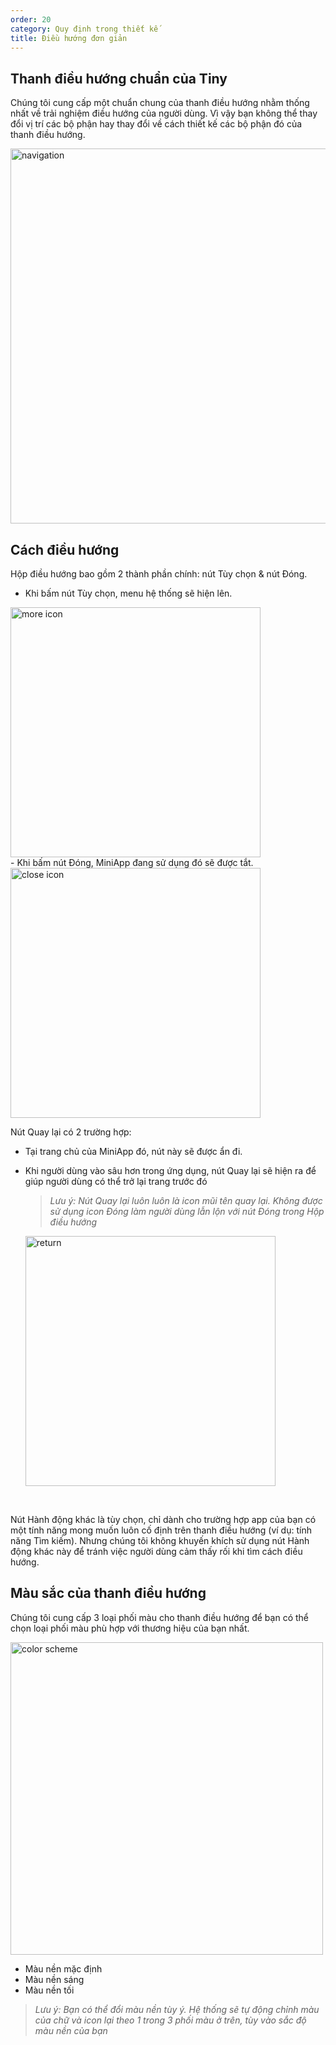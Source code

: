 ```yaml
---
order: 20
category: Quy định trong thiết kế
title: Điều hướng đơn giản
---
```


## Thanh điều hướng chuẩn của Tiny
Chúng tôi cung cấp một chuẩn chung của thanh điều hướng nhằm thống nhất về trải nghiệm điều hướng của người dùng. Vì vậy bạn không thể thay đổi vị trí các bộ phận hay thay đổi về cách thiết kế các bộ phận đó của thanh điều hướng.


<img class="img-basic" src="https://salt.tikicdn.com/ts/social/68/31/ae/8a1e44d17711239d971201fdbe7e0dfb.png" alt="navigation" width="600px" />


## Cách điều hướng
Hộp điều hướng bao gồm 2 thành phần chính: nút Tùy chọn & nút Đóng.
- Khi bấm nút Tùy chọn, menu hệ thống sẽ hiện lên.
<img class="img-basic" src="https://salt.tikicdn.com/ts/social/37/b6/92/d07c55ff15341b918570238109ed4e5e.png" alt="more icon" height="400px" />
<br />
- Khi bấm nút Đóng, MiniApp đang sử dụng đó sẽ được tắt.
<img class="img-basic" src="https://salt.tikicdn.com/ts/social/ea/80/ec/53b8b14009c6e3b13bcfc742c78c083f.png" alt="close icon" height="400px" />
<br />

Nút Quay lại có 2 trường hợp:
- Tại trang chủ của MiniApp đó, nút này sẽ được ẩn đi.
- Khi người dùng vào sâu hơn trong ứng dụng, nút Quay lại sẽ hiện ra để giúp người dùng có thể trở lại trang trước đó
    > *Lưu ý: Nút Quay lại luôn luôn là icon mũi tên quay lại. Không được sử dụng icon Đóng làm người dùng lẫn lộn với nút Đóng trong Hộp điều hướng*

    <img class="img-basic" src="https://salt.tikicdn.com/ts/social/03/b3/e5/c7bdf880a5699915f0abd87f352834ca.png" alt="return" height="400px" />

<br />

Nút Hành động khác là tùy chọn, chỉ dành cho trường hợp app của bạn có một tính năng mong muốn luôn cố định trên thanh điều hướng (ví dụ: tính năng Tìm kiếm). Nhưng chúng tôi không khuyến khích sử dụng nút Hành động khác này để tránh việc người dùng cảm thấy rối khi tìm cách điều hướng.

## Màu sắc của thanh điều hướng
Chúng tôi cung cấp 3 loại phối màu cho thanh điều hướng để bạn có thể chọn loại phối màu phù hợp với thương hiệu của bạn nhất.

<img class="img-basic" src="https://salt.tikicdn.com/ts/social/bd/42/2d/edd48b8f3dd6972bc561a750d7826c3b.png" alt="color scheme" width="500px" />

- Màu nền mặc định
- Màu nền sáng
- Màu nền tối 
> *Lưu ý: Bạn có thể đổi màu nền tùy ý. Hệ thống sẽ tự động chỉnh màu của chữ và icon lại theo 1 trong 3 phối màu ở trên, tùy vào sắc độ màu nền của bạn*
